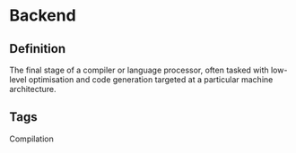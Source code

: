 # Backend

## Definition
The final stage of a compiler or language processor, often tasked with low-level optimisation and code generation targeted at a particular machine architecture.

## Tags
Compilation


